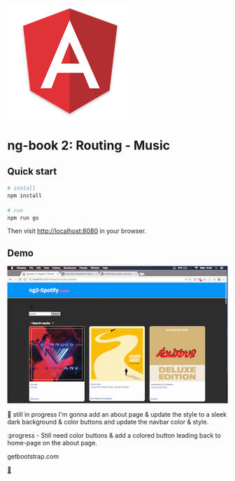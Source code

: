 ![angular2](public/ang.png)

# ng-book 2: Routing - Music

## Quick start

```bash
# install
npm install

# run
npm run go
```

Then visit [http://localhost:8080](http://localhost:8080) in your browser.


## Demo
![pic](public/demo.png)


:construction: still in progress
I'm gonna add an about page & update the style to a
sleek dark background & color buttons
and update the navbar color & style.

:progress -
Still need color buttons & add a colored button
leading back to home-page on the about page.

getbootstrap.com

[:radio_button:](bing.com)
